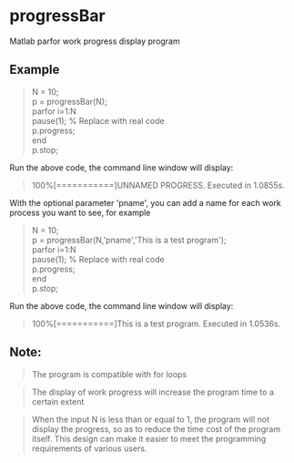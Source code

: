 # progressBar
Matlab parfor work progress display program

## Example
> N = 10; \
> p = progressBar(N); \
> parfor i=1:N \
>   pause(1); % Replace with real code \
>   p.progress; \
> end \
> p.stop; 

Run the above code, the command line window will display: 
> 100%[===========]UNNAMED PROGRESS. Executed in 1.0855s.


With the optional parameter 'pname', you can add a name for each work process you want to see, for example
> N = 10; \
> p = progressBar(N,'pname','This is a test program'); \
> parfor i=1:N \
>   pause(1); % Replace with real code \
>   p.progress; \
> end \
> p.stop; 

Run the above code, the command line window will display: 
> 100%[===========]This is a test program. Executed in 1.0536s.




## Note:
> The program is compatible with for loops
  
> The display of work progress will increase the program time to a certain extent
  
> When the input N is less than or equal to 1, the program will not display the progress, so as to reduce the time cost of the program itself. This design can make it easier to meet the programming requirements of various users.


